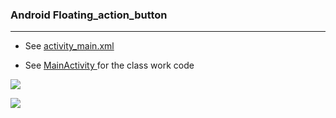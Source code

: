 
### Android Floating_action_button
_______________________________________
* See   [activity_main.xml](https://github.com/MoranShalom/Tutorial22_Android_Floating_action_button/blob/master/app/src/main/res/layout/activity_main.xml) 


* See [MainActivity ](https://github.com/MoranShalom/Tutorial22_Android_Floating_action_button/blob/master/app/src/main/java/com/example/tutorial22_floating_action_button/MainActivity.java)for the class work code


![](https://user-images.githubusercontent.com/49485877/55998181-e31aae00-5cc5-11e9-97fd-5d060dc3b31b.jpg)

![](https://user-images.githubusercontent.com/49485877/55998187-e6159e80-5cc5-11e9-9d56-742e1d72a528.jpg)
